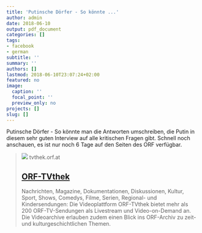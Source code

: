 ```yaml
---
title: 'Putinsche Dörfer - So könnte ...'
author: admin
date: 2018-06-10
output: pdf_document
categories: []
tags:
- facebook
- german
subtitle: ''
summary: ''
authors: []
lastmod: 2018-06-10T23:07:24+02:00
featured: no
image:
  caption: ''
  focal_point: ''
  preview_only: no
projects: []
slug: []
---
```

Putinsche Dörfer - So könnte man die Antworten umschreiben, die Putin in diesem sehr guten Interview auf alle kritischen Fragen gibt. Schnell noch anschauen, es ist nur noch 6 Tage auf den Seiten des ORF verfügbar.
> [![](/bundles/app/img/appicons/og-picture-fb.png)](http://tvthek.orf.at/profile/Additional-Content/1670/Langfassung-Wladimir-Putin-Das-Interview/13978963)
> tvthek.orf.at
> ## [ORF-TVthek](http://tvthek.orf.at/profile/Additional-Content/1670/Langfassung-Wladimir-Putin-Das-Interview/13978963)
>
>Nachrichten, Magazine, Dokumentationen, Diskussionen, Kultur, Sport, Shows, Comedys, Filme, Serien, Regional- und Kindersendungen: Die Videoplattform ORF-TVthek bietet mehr als 200 ORF-TV-Sendungen als Livestream und Video-on-Demand an. Die Videoarchive erlauben zudem einen Blick ins ORF-Archiv zu zeit- und kulturgeschichtlichen Themen.

